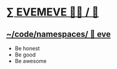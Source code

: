 # [∑ EVEMEVE 👨‍💻 / 🧬](https://github.com/evemeve-lab)

## [~/code/namespaces/ 🐉 eve](https://github.com/evemeve-lab/codespace) 

- Be honest
- Be good
- Be awesome

